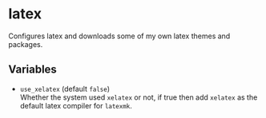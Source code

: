 latex
=====

Configures latex and downloads some of my own latex themes and packages.

## Variables

 * `use_xelatex` (default `false`)<br/>
   Whether the system used `xelatex` or not, if true then add `xelatex` as the
   default latex compiler for `latexmk`.
